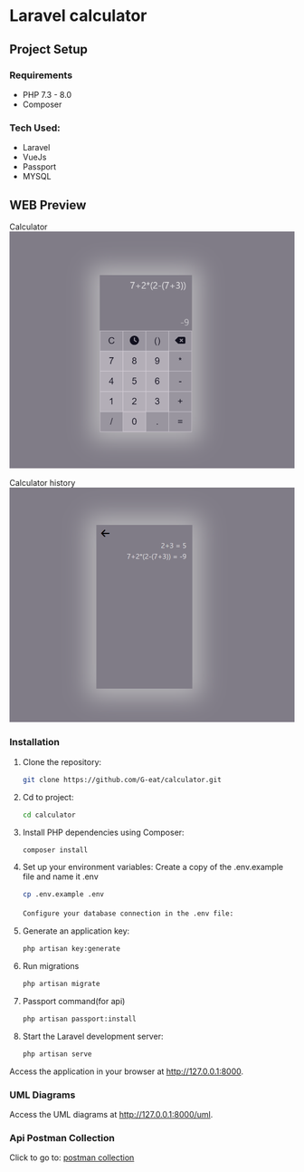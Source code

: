 # Laravel calculator

## Project Setup

### Requirements

- PHP 7.3 - 8.0
- Composer

### Tech Used: 

- Laravel
- VueJs
- Passport
- MYSQL

## WEB Preview

Calculator
![Calculator](https://github.com/G-eat/calculator/blob/master/public/images/calculator.png)

Calculator history
![Calculator history](https://github.com/G-eat/calculator/blob/master/public/images/calculator_history.png)

### Installation

1. Clone the repository:
   ```bash
   git clone https://github.com/G-eat/calculator.git

2. Cd to project:
    ```bash
    cd calculator

3. Install PHP dependencies using Composer:
    ```bash
    composer install

4. Set up your environment variables:
    Create a copy of the .env.example file and name it .env
    ```bash
    cp .env.example .env

    Configure your database connection in the .env file:
    
5. Generate an application key:
    ```bash
    php artisan key:generate

6. Run migrations
    ```bash
    php artisan migrate

7. Passport command(for api)
    ```bash
    php artisan passport:install

8. Start the Laravel development server:
    ```bash
    php artisan serve

Access the application in your browser at http://127.0.0.1:8000.

### UML Diagrams
Access the UML diagrams at http://127.0.0.1:8000/uml.

### Api Postman Collection
Click to go to: [postman collection](https://github.com/G-eat/calculator/blob/master/public/calculator.postman_collection.json)